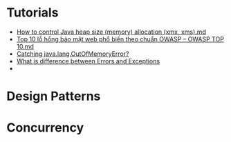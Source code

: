 # Tutorials
* [How to control Java heap size (memory) allocation (xmx, xms).md](https://github.com/vuquangtin/docs/blob/master/tutorials/How%20to%20control%20Java%20heap%20size%20_memory_%20allocation%20_xmx%2C%20xms_.md)
* [Top 10 lỗ hổng bảo mật web phổ biến theo chuẩn OWASP – OWASP TOP 10.md](https://github.com/vuquangtin/docs/blob/master/tutorials/Top%2010%20l%E1%BB%97%20h%E1%BB%95ng%20b%E1%BA%A3o%20m%E1%BA%ADt%20web%20ph%E1%BB%95%20bi%E1%BA%BFn%20theo%20chu%E1%BA%A9n%20OWASP%20%E2%80%93%20OWASP%20TOP%2010.md)
* [Catching java.lang.OutOfMemoryError?](https://github.com/vuquangtin/docs/blob/master/tutorials/Catching%20java.lang.OutOfMemoryError.md)
* [What is difference between Errors and Exceptions](https://github.com/vuquangtin/docs/blob/master/tutorials/What%20is%20difference%20between%20Errors%20and%20Exceptions.md)
* []()

# Design Patterns

# Concurrency
